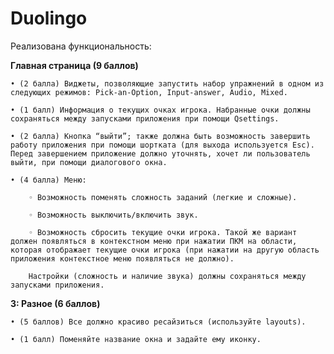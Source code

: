 # Duolingo

Реализована функциональность:

**Главная страница (9 баллов)**

    • (2 балла) Виджеты, позволяющие запустить набор упражнений в одном из следующих режимов: Pick-an-Option, Input-answer, Audio, Mixed.

    • (1 балл) Информация о текущих очках игрока. Набранные очки должны сохраняться между запусками приложения при помощи Qsettings.
    
    • (2 балла) Кнопка “выйти”; также должна быть возможность завершить работу приложения при помощи шортката (для выхода используется Esc). Перед завершением приложение должно уточнять, хочет ли пользователь выйти, при помощи диалогового окна.
    
    • (4 балла) Меню:
        
        ◦ Возможность поменять сложность заданий (легкие и сложные).
        
        ◦ Возможность выключить/включить звук.
        
        ◦ Возможность сбросить текущие очки игрока. Такой же вариант должен появляться в контекстном меню при нажатии ПКМ на области, которая отображает текущие очки игрока (при нажатии на другую область приложения контекстное меню появляться не должно). 
        
        Настройки (сложность и наличие звука) должны сохраняться между запусками приложения.


**3: Разное (6 баллов)**
    
    • (5 баллов) Все должно красиво ресайзиться (используйте layouts).
    
    • (1 балл) Поменяйте название окна и задайте ему иконку.

